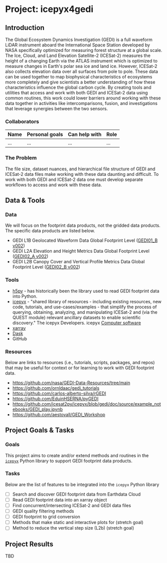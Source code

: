 # Project: icepyx4gedi

## Introduction

The Global Ecosystem Dynamics Investigation (GEDI) is a full waveform LiDAR instrument aboard the International Space Station developed by NASA specifically optimized for measuring forest structure at a global scale. The Ice, Cloud, and Land Elevation Satellite-2 (ICESat-2) measures the height of a changing Earth via the ATLAS instrument which is optimized to measure changes in Earth's polar sea ice and land ice. However, ICESat-2 also collects elevation data over all surfaces from pole to pole. These data can be used together to map biophysical characteristics of ecosystems more completely and give scientists a better understanding of how these characteristics influence the global carbon cycle. By creating tools and utilities that access and work with both GEDI and ICESat-2 data using common routines, this work could lower barriers around working with these data together in activities like intercomparisons, fusion, and investigations that leverage synergies between the two sensors. 


### Collaborators

| Name | Personal goals | Can help with | Role |
| ------------- | ------------- | ------------- | ------------- |
|...|...|...|...|

### The Problem

The file size, dataset nuances, and hierarchical file structure of GEDI and ICESat-2 data files make working with these data daunting and difficult. To work with both GEDI and ICESat-2 data one must develop separate workflows to access and work with these data.


## Data & Tools

### Data

We will focus on the footprint data products, not the gridded data products. The specific data products are listed below.

- GEDI L1B Geolocated Waveform Data Global Footprint Level ([GEDI01_B v002](https://doi.org/10.5067/GEDI/GEDI01_B.002)) 
- GEDI L2A Elevation and Height Metrics Data Global Footprint Level ([GEDI02_A v002](https://doi.org/10.5067/GEDI/GEDI02_A.002)) 
- GEDI L2B Canopy Cover and Vertical Profile Metrics Data Global Footprint Level ([GEDI02_B v002](https://doi.org/10.5067/GEDI/GEDI02_B.002))

### Tools

- [h5py](https://docs.h5py.org/en/stable/) - has historically been the library used to read GEDI footprint data into Python.
- [icepyx](https://icepyx.readthedocs.io/en/latest/) - "shared library of resources - including existing resources, new code, tutorials, and use-cases/examples - that simplify the process of querying, obtaining, analyzing, and manipulating ICESat-2 and (via the QUEST module) relevant ancillary datasets to enable scientific discovery." The icepyx Developers. icepyx [Computer software](https://github.com/icesat2py/icepyx)
- [xarray](https://docs.xarray.dev/en/stable/)
- [Dask](https://docs.dask.org/en/stable/)
- GitHub

### Resources

Below are links to resources (i.e., tutorials, scripts, packages, and repos) that may be useful for context or for learning to work with GEDI footprint data.

- https://github.com/nasa/GEDI-Data-Resources/tree/main
- https://github.com/ornldaac/gedi_tutorials
- https://github.com/carlos-alberto-silva/rGEDI
- https://github.com/EduinHSERNA/pyGEDI
- https://github.com/icesat2py/icepyx/blob/gedi/doc/source/example_notebooks/GEDI_play.ipynb
- https://github.com/aestovall/GEDI_Workshop

## Project Goals & Tasks

### Goals

This project aims to create and/or extend methods and routines in the [`icepyx`](https://icepyx.readthedocs.io/en/latest/) Python library to support GEDI footprint data products.

### Tasks

Below are the list of features to be integrated into the `icepyx` Python library

- [ ] Search and discover GEDI footprint data from Earthdata Cloud
- [ ] Read GEDI footprint data into an xarray object
- [ ] Find concurrent/intersecting ICESat-2 and GEDI data files 
- [ ] GEDI quality filtering methods
- [ ] GEDI footprint to grid conversion
- [ ] Methods that make static and interactive plots for (stretch goal)
- [ ] Method to reduce the vertical step size (L2b) (stretch goal)

## Project Results

TBD
